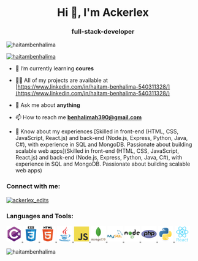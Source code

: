 <h1 align="center">Hi 👋, I'm Ackerlex</h1>
<h3 align="center">full-stack-developer</h3>

<p align="left"> <img src="https://komarev.com/ghpvc/?username=haitambenhalima&label=Profile%20views&color=0e75b6&style=flat" alt="haitambenhalima" /> </p>

<p align="left"> <a href="https://github.com/ryo-ma/github-profile-trophy"><img src="https://github-profile-trophy.vercel.app/?username=haitambenhalima" alt="haitambenhalima" /></a> </p>

- 🌱 I’m currently learning **coures**

- 👨‍💻 All of my projects are available at [https://www.linkedin.com/in/haitam-benhalima-540311328/](https://www.linkedin.com/in/haitam-benhalima-540311328/)

- 💬 Ask me about **anything**

- 📫 How to reach me **benhalimah390@gmail.com**

- 📄 Know about my experiences [Skilled in front-end (HTML, CSS, JavaScript, React.js) and back-end (Node.js, Express, Python, Java, C#), with experience in SQL and MongoDB. Passionate about building scalable web apps](Skilled in front-end (HTML, CSS, JavaScript, React.js) and back-end (Node.js, Express, Python, Java, C#), with experience in SQL and MongoDB. Passionate about building scalable web apps)

<h3 align="left">Connect with me:</h3>
<p align="left">
<a href="https://instagram.com/ackerlex_edits" target="blank"><img align="center" src="https://raw.githubusercontent.com/rahuldkjain/github-profile-readme-generator/master/src/images/icons/Social/instagram.svg" alt="ackerlex_edits" height="30" width="40" /></a>
</p>

<h3 align="left">Languages and Tools:</h3>
<p align="left"> <a href="https://www.w3schools.com/cs/" target="_blank" rel="noreferrer"> <img src="https://raw.githubusercontent.com/devicons/devicon/master/icons/csharp/csharp-original.svg" alt="csharp" width="40" height="40"/> </a> <a href="https://www.w3schools.com/css/" target="_blank" rel="noreferrer"> <img src="https://raw.githubusercontent.com/devicons/devicon/master/icons/css3/css3-original-wordmark.svg" alt="css3" width="40" height="40"/> </a> <a href="https://www.w3.org/html/" target="_blank" rel="noreferrer"> <img src="https://raw.githubusercontent.com/devicons/devicon/master/icons/html5/html5-original-wordmark.svg" alt="html5" width="40" height="40"/> </a> <a href="https://www.java.com" target="_blank" rel="noreferrer"> <img src="https://raw.githubusercontent.com/devicons/devicon/master/icons/java/java-original.svg" alt="java" width="40" height="40"/> </a> <a href="https://developer.mozilla.org/en-US/docs/Web/JavaScript" target="_blank" rel="noreferrer"> <img src="https://raw.githubusercontent.com/devicons/devicon/master/icons/javascript/javascript-original.svg" alt="javascript" width="40" height="40"/> </a> <a href="https://www.mongodb.com/" target="_blank" rel="noreferrer"> <img src="https://raw.githubusercontent.com/devicons/devicon/master/icons/mongodb/mongodb-original-wordmark.svg" alt="mongodb" width="40" height="40"/> </a> <a href="https://www.mysql.com/" target="_blank" rel="noreferrer"> <img src="https://raw.githubusercontent.com/devicons/devicon/master/icons/mysql/mysql-original-wordmark.svg" alt="mysql" width="40" height="40"/> </a> <a href="https://nodejs.org" target="_blank" rel="noreferrer"> <img src="https://raw.githubusercontent.com/devicons/devicon/master/icons/nodejs/nodejs-original-wordmark.svg" alt="nodejs" width="40" height="40"/> </a> <a href="https://www.php.net" target="_blank" rel="noreferrer"> <img src="https://raw.githubusercontent.com/devicons/devicon/master/icons/php/php-original.svg" alt="php" width="40" height="40"/> </a> <a href="https://www.python.org" target="_blank" rel="noreferrer"> <img src="https://raw.githubusercontent.com/devicons/devicon/master/icons/python/python-original.svg" alt="python" width="40" height="40"/> </a> <a href="https://reactjs.org/" target="_blank" rel="noreferrer"> <img src="https://raw.githubusercontent.com/devicons/devicon/master/icons/react/react-original-wordmark.svg" alt="react" width="40" height="40"/> </a> </p>

<p><img align="center" src="https://github-readme-stats.vercel.app/api/top-langs?username=haitambenhalima&show_icons=true&locale=en&layout=compact" alt="haitambenhalima" /></p>
